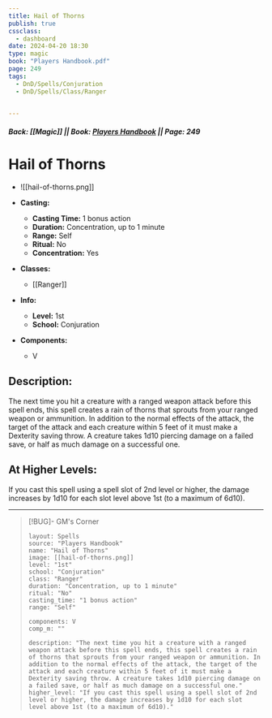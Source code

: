 ```yaml
---
title: Hail of Thorns
publish: true
cssclass:
  - dashboard
date: 2024-04-20 18:30
type: magic
book: "Players Handbook.pdf"
page: 249
tags:
  - DnD/Spells/Conjuration
  - DnD/Spells/Class/Ranger


---
```


##### Back: [[Magic]] || Book: [Players Handbook](https://drive.google.com/drive/folders/1O5bhpYizcIT5xxAoLOuzCRht_PVS7VSG?usp=sharing) || Page: 249

# Hail of Thorns
- ![[hail-of-thorns.png]]
- **Casting:**
    - **Casting Time:** 1 bonus action
    - **Duration:** Concentration, up to 1 minute
    - **Range:** Self
    - **Ritual:** No
    - **Concentration:** Yes
- **Classes:**
    - [[Ranger]]

- **Info:**
    - **Level:** 1st
    - **School:** Conjuration
- **Components:**
    - V


## Description:
The next time you hit a creature with a ranged weapon attack before this spell ends, this spell creates a rain of thorns that sprouts from your ranged weapon or ammunition. In addition to the normal effects of the attack, the target of the attack and each creature within 5 feet of it must make a Dexterity saving throw. A creature takes 1d10 piercing damage on a failed save, or half as much damage on a successful one.

## At Higher Levels:
If you cast this spell using a spell slot of 2nd level or higher, the damage increases by 1d10 for each slot level above 1st (to a maximum of 6d10).

---

> [!BUG]- GM's Corner
>
> ```statblock
> layout: Spells
> source: "Players Handbook"
> name: "Hail of Thorns"
> image: [[hail-of-thorns.png]]
> level: "1st"
> school: "Conjuration"
> class: "Ranger"
> duration: "Concentration, up to 1 minute"
> ritual: "No"
> casting_time: "1 bonus action"
> range: "Self"
>
> components: V
> comp_m: ""
>
> description: "The next time you hit a creature with a ranged weapon attack before this spell ends, this spell creates a rain of thorns that sprouts from your ranged weapon or ammunition. In addition to the normal effects of the attack, the target of the attack and each creature within 5 feet of it must make a Dexterity saving throw. A creature takes 1d10 piercing damage on a failed save, or half as much damage on a successful one."
> higher_level: "If you cast this spell using a spell slot of 2nd level or higher, the damage increases by 1d10 for each slot level above 1st (to a maximum of 6d10)."
> ```
